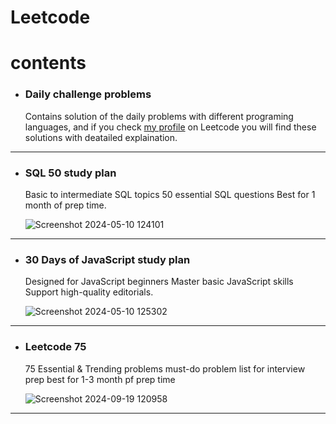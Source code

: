 # Leetcode

# contents
- ### Daily challenge problems
  Contains solution of the daily problems with different programing languages, and if you check [my profile](https://leetcode.com/u/khaledkamr/) on Leetcode you will find these solutions with deatailed explaination.
<hr>

- ### SQL 50 study plan
  Basic to intermediate SQL topics 50 essential SQL questions Best for 1 month of prep time.
  
  ![Screenshot 2024-05-10 124101](https://github.com/khaledkamr/Leetcode/assets/94804298/0c49b135-b2c8-4802-9dfd-1b38a75e0f96)
  
<hr>

- ### 30 Days of JavaScript study plan
  Designed for JavaScript beginners Master basic JavaScript skills Support high-quality editorials.
  
  ![Screenshot 2024-05-10 125302](https://github.com/khaledkamr/Leetcode/assets/94804298/ea6586ce-7836-4a4e-8e02-3ea8a52f667c)

<hr>

- ### Leetcode 75
  75 Essential & Trending problems must-do problem list for interview prep best for 1-3 month pf prep time

  ![Screenshot 2024-09-19 120958](https://github.com/user-attachments/assets/1c9383c5-654e-461c-a500-021600a34823)

<hr>


